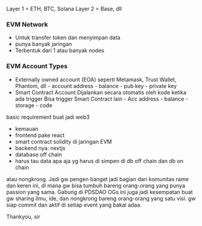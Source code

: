 Layer 1 = ETH, BTC, Solana
Layer 2 = Base, dll

### EVM Network
- Untuk transfer token dan menyimpan data
- punya banyak jaringan
- Terbentuk dari 1 atau banyak nodes

### EVM Account Types
- Externally owned account (EOA)
		seperti Metamask, Trust Wallet, Phantom, dll
		- account address
		- balance
		- pub key
		- private key
- Smart Contract Account 
		Dijalankan secara otomatis oleh kode ketika ada trigger
		Bisa trigger Smart Contract lain
		- Acc address
		- balance
		- storage
		- code


basic requirement buat jadi web3
- kemauan
- frontend pake react
- smart contract solidity di jaringan EVM
- backend nya: nextjs
- database off chain
- harus tau data apa aja yg harus di simpen di db off chain dan db on chain






atau nongkrong. Jadi gw pengen banget jadi bagian dari komunitas rame dan keren ini, di mana gw bisa tumbuh bareng orang-orang yang punya passion yang sama. Gabung di PDSDAO OGs ini juga jadi kesempatan buat gw sharing ilmu, ide, dan nongkrong bareng orang-orang yang satu visi. gw siap commit dan aktif di setiap event yang bakal adaa. 

Thankyou, sir

